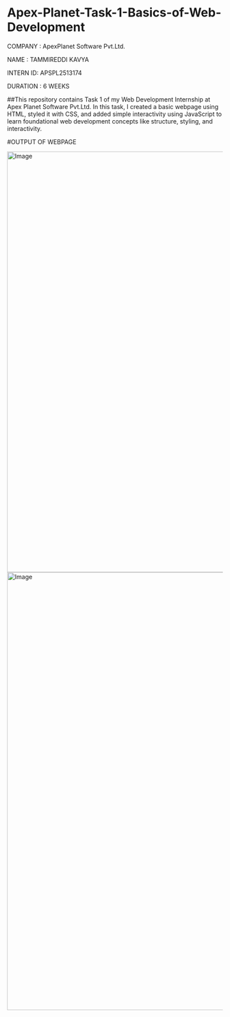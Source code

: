 # Apex-Planet-Task-1-Basics-of-Web-Development

COMPANY  : ApexPlanet Software Pvt.Ltd.

NAME     : TAMMIREDDI KAVYA

INTERN ID: APSPL2513174

DURATION : 6 WEEKS

##This repository contains Task 1 of my Web Development Internship at Apex Planet Software Pvt.Ltd. In this task, I created a basic webpage using HTML, styled it with CSS, and added simple interactivity using JavaScript to learn foundational web development concepts like structure, styling, and interactivity.

#OUTPUT OF WEBPAGE

<img width="1680" height="981" alt="Image" src="https://github.com/user-attachments/assets/bf5bf7dc-0121-4a2b-a39c-041f8e0c35eb" />

<img width="1708" height="1021" alt="Image" src="https://github.com/user-attachments/assets/c11aeae8-8582-4830-abaa-9f01382c929f" />
